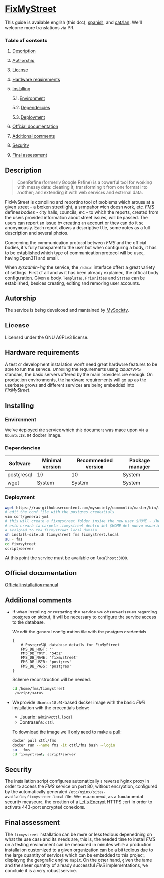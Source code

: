 # [FixMyStreet](https://fixmystreet.org)

This guide is available english (this doc), [spanish](README.md), and [catalan](README_cat.md). We'll welcome more translations via PR.

### Table of contents
1. [ Description ](#desc)
2. [ Authorship ](#authorship)
3. [ License ](#license)
4. [ Hardware requirements ](#reqs)
5. [ Installing ](#install)

	5.1. [ Environment ](#env) 
	
	5.2. [ Dependencies ](#deps)
	
	5.3. [ Deployment ](#deploy)


	
6. [ Official documentation ](#docs)
7. [ Additional comments ](#comms)
8. [ Security ](#sec)
9. [ Final assessment ](#val)

<a name="desc"></a>
## Description

> OpenRefine (formerly Google Refine) is a powerful tool for working with messy data: cleaning it; transforming it from one format into another; and extending it with web services and external data.
 

[FixMyStreet](https://fixmystreet.org)  is compiling and reporting tool of problems which arouse
at a given street - a broken streetlight, a sempahor wich doesn work, etc. _FMS_
defines _bodies_ - city halls, councils, etc - to which the reports, created from
the users provided information about street issues, will be passed. The users can 
report an issue by creating an account or they can do it so anonymously. Each report
allows a descriptive title, some notes as a full description and several photos.


Concerning the communication protocol between _FMS_ and the official bodies, it's fully
transparent to the user but when configuring a body, it has to be established which
type of communication protocol will be used, having Open311 and email.

When _sysadmin-ing_ the service, the `/admin` interface offers a great variety
of settings. First of all and as it has been already explained, the official body
configuration. Given a body, `Templates`, `Priorities` and `States` can be established,
besides creating, editing and removing user accounts.

<a name="authorship"></a>
## Autorship

The service is being developed and mantained by [MySociety](https://www.mysociety.org/about/).

<a name="license"></a>
## License
Licensed under the GNU AGPLv3 license.
<a name="reqs"></a>
## Hardware requirements
A test or development installation won't need great hardware features to be able to run the service.
Unrolling the requirements using _cloud_/VPS standars, the basic servers offered
by the main providers are enough. On production environments, the hardware requirements
will go up as the userbase grows and different services are being embedded into 
_FixMyStreet_.

<a name="install"></a>
## Installing
<a name="env"></a>
### Environment

We've deployed the service which this document was made upon via a `Ubuntu:18.04` docker image.

<a name="deps"></a>
### Dependencies

|Software|Minimal version|Recommended version|Package manager|
|-----|----|------|------|
|postgresql|10|10|System|
|wget|System|System|System|

<a name="deploy"></a>
### Deployment

```bash
wget https://raw.githubusercontent.com/mysociety/commonlib/master/bin/install-site.sh
# edit the conf file with the postgres credentials 
vim conf/general.yml
# this will create a fixmystreet folder inside the new user $HOME - /home/fms/fixymstreet
# esto creará la carpeta fixmystreet dentro del $HOME del nuevo usuario fms
# assigned to the fixmystreet.local domain 
sh install-site.sh fixmystreet fms fixmystreet.local
su - fms
cd fixmsytreet
script/server
```
At this point the service must be available on `localhost:3000`.

<a name="docs"></a>
## Official documentation

[Official installation manual](https://fixmystreet.org/install/)

<a name="comms"></a>
## Additional comments

- If when installing or restarting the service we observer issues regarding postgres on
stdout, it will be necessary to configure the service access to the database.


    We edit the general configuration file with the postgres credentials.
    ```vim
    {
        # PostgreSQL database details for FixMyStreet
        FMS_DB_HOST: ''
        FMS_DB_PORT: '5432'
        FMS_DB_NAME: 'fixmystreet'
        FMS_DB_USER: 'postgres'
        FMS_DB_PASS: 'postgres'
    }
    ```
    Scheme reconstruction will be needed.
    ```bash
    cd /home/fms/fixmystreet
    ./script/setup
    ```

- We provide `Ubuntu:18.04`-based docker image with the basic _FMS_ installation with the
credentials below:

    - Usuario: `admin@cttl.local`
    - Contraseña: `cttl`
   
   To download the image we'll only need to make a pull: 
    ```bash
    docker pull cttl/fms
    docker run --name fms -it cttl/fms bash --login
    su - fms
    cd fixmystreet; script/server
    ```



<a name="sec"></a>
## Security
The installation script configures automatically a reverse Nginx proxy in order to
access the _FMS_ service on port 80, without encryption, configured by the automatically generated
`/etc/nginx/sites-available/fixmystreet.local` file. We recommend, as a fundamental security measeure,
the creation of a [Let's Encrypt](https://letsencrypt.org) HTTPS cert in order to activate
443-port encrypted conexions.

<a name="val"></a>
## Final assessment

The `fixmystreet` installation can be more or less tedious depenedning on what the use case
and its needs are, this is, the needed time to install _FMS_ on a testing environment
can be measured in minutes while a production installation customized to a given organization
can be a bit tedious due to the large quantity of services which can be embedded to this project,
displaying the geografic engine `mapit`. On the other hand, given the fame and the sheer quantity
of already successful _FMS_ implementations, we conclude it is a very robust service.

